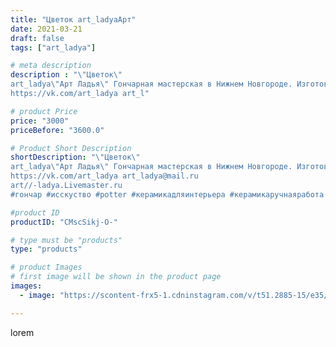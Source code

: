 ```yaml
---
title: "Цветок art_ladyaАрт"
date: 2021-03-21
draft: false
tags: ["art_ladya"]

# meta description
description : "\"Цветок\" 
art_ladya\"Арт Ладья\" Гончарная мастерская в Нижнем Новгороде. Изготовление керамики и мастер//-классы по обучению. 
https://vk.com/art_ladya art_l"

# product Price
price: "3000"
priceBefore: "3600.0"

# Product Short Description
shortDescription: "\"Цветок\" 
art_ladya\"Арт Ладья\" Гончарная мастерская в Нижнем Новгороде. Изготовление керамики и мастер//-классы по обучению. 
https://vk.com/art_ladya art_ladya@mail.ru 
art//-ladya.Livemaster.ru
#гончар #исскуство #potter #керамикадляинтерьера #керамикаручнаяработа #гончарнаямастерская #керамиканазаказ #handmade #посудаизглины #керамика #гончарнаяпосуда #эксклюзивнаякерамика #painter #dishes #decor #ceramicar #nntoday #claygoods #earthenware #ceramic #design #dish #цветок #ceramicart #berries #авторскаякерамика #лотос"

#product ID
productID: "CMscSikj-O-"

# type must be "products"
type: "products"

# product Images
# first image will be shown in the product page
images:
  - image: "https://scontent-frx5-1.cdninstagram.com/v/t51.2885-15/e35/162452946_1275120589549709_614893252455098793_n.jpg?se=8&_nc_ht=scontent-frx5-1.cdninstagram.com&_nc_cat=105&_nc_ohc=cg2h7N9U6NkAX9FvbVy&edm=APU89FABAAAA&ccb=7-4&oh=73f6b7ab5457c429e03218e95e3bb92e&oe=612BD65A&_nc_sid=86f79a&ig_cache_key=MjUzNDUyNTEwOTY3NjI3MDUyNg%3D%3D.2-ccb7-4"

---
```

lorem
